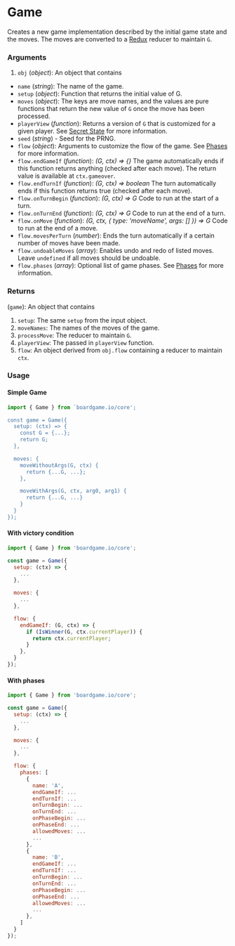 # Game

Creates a new game implementation described by the initial
game state and the moves. The moves are converted to a
[Redux](http://redux.js.org/docs/basics/Reducers.html) reducer to maintain `G`.

### Arguments

1. `obj` (_object_): An object that contains

  * `name` (_string_): The name of the game.
  * `setup` (_object_): Function that returns the initial value of G.
  * `moves` (_object_): The keys are move names, and the values
    are pure functions that return the new value of `G` once
    the move has been processed.
  * `playerView` (_function_): Returns a version of `G` that
    is customized for a given player. See [Secret State](/secret-state) for more information.
 * `seed` (_string_) - Seed for the PRNG.
  * `flow` (_object_): Arguments to customize the flow of the game. See
    [Phases](/phases) for more information.
  * `flow.endGameIf` (_function_): _(G, ctx) => {}_
    The game automatically ends if this function returns anything (checked after each move).
    The return value is available at `ctx.gameover`.
  * `flow.endTurnIf` (_function_): _(G, ctx) => boolean_
    The turn automatically ends if this function returns true (checked after each move).
  * `flow.onTurnBegin` (_function_): _(G, ctx) => G_
    Code to run at the start of a turn.
  * `flow.onTurnEnd` (_function_): _(G, ctx) => G_
    Code to run at the end of a turn.
  * `flow.onMove` (_function_): _(G, ctx, { type: 'moveName', args: [] }) => G_
    Code to run at the end of a move.
  * `flow.movesPerTurn` (_number_): Ends the turn automatically if a certain number
    of moves have been made.
  * `flow.undoableMoves` (_array_): Enables undo and redo of listed moves.
  Leave `undefined` if all moves should be undoable.
  * `flow.phases` (_array_): Optional list of game phases. See
    [Phases](/phases) for more information.

### Returns

(`game`): An object that contains

1. `setup`: The same `setup` from the input object.
2. `moveNames`: The names of the moves of the game.
3. `processMove`: The reducer to maintain `G`.
4. `playerView`: The passed in `playerView` function.
5. `flow`: An object derived from `obj.flow` containing a reducer to maintain `ctx`.

### Usage

#### Simple Game

```js
import { Game } from `boardgame.io/core';

const game = Game({
  setup: (ctx) => {
    const G = {...};
    return G;
  },

  moves: {
    moveWithoutArgs(G, ctx) {
      return {...G, ...};
    },

    moveWithArgs(G, ctx, arg0, arg1) {
      return {...G, ...}
    }
  }
});
```

#### With victory condition

```js
import { Game } from 'boardgame.io/core';

const game = Game({
  setup: (ctx) => {
    ...
  },

  moves: {
    ...
  },

  flow: {
    endGameIf: (G, ctx) => {
      if (IsWinner(G, ctx.currentPlayer)) {
        return ctx.currentPlayer;
      }
    },
  }
});
```

#### With phases

```js
import { Game } from 'boardgame.io/core';

const game = Game({
  setup: (ctx) => {
    ...
  },

  moves: {
    ...
  },

  flow: {
    phases: [
      {
        name: 'A',
        endGameIf: ...
        endTurnIf: ...
        onTurnBegin: ...
        onTurnEnd: ...
        onPhaseBegin: ...
        onPhaseEnd: ...
        allowedMoves: ...
        ...
      },
      {
        name: 'B',
        endGameIf: ...
        endTurnIf: ...
        onTurnBegin: ...
        onTurnEnd: ...
        onPhaseBegin: ...
        onPhaseEnd: ...
        allowedMoves: ...
        ...
      },
    ]
  }
});
```
